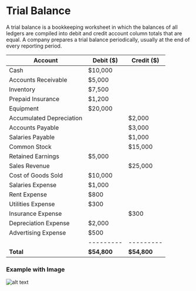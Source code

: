 # Trial Balance

A trial balance is a bookkeeping worksheet in which the balances of all ledgers are compiled into debit and credit account column totals that are equal. A company prepares a trial balance periodically, usually at the end of every reporting period.

| Account                      | Debit ($) | Credit ($) |
|-----------------------------|-----------|------------|
| Cash                        | $10,000   |            |
| Accounts Receivable         | $5,000    |            |
| Inventory                   | $7,500    |            |
| Prepaid Insurance           | $1,200    |            |
| Equipment                   | $20,000   |            |
| Accumulated Depreciation    |           | $2,000     |
| Accounts Payable            |           | $3,000     |
| Salaries Payable            |           | $1,000     |
| Common Stock                |           | $15,000    |
| Retained Earnings           | $5,000    |            |
| Sales Revenue               |           | $25,000    |
| Cost of Goods Sold          | $10,000   |            |
| Salaries Expense            | $1,000    |            |
| Rent Expense                | $800      |            |
| Utilities Expense           | $300      |            |
| Insurance Expense           |           | $300       |
| Depreciation Expense        | $2,000    |            |
| Advertising Expense         | $500      |            |
|                              | --------- | ---------  |
| **Total**                   | **$54,800** | **$54,800** |

### Example with Image

![alt text](https://www.principlesofaccounting.com/wp-content/gallery/chapter-2/Xaotrialbalance.png)
